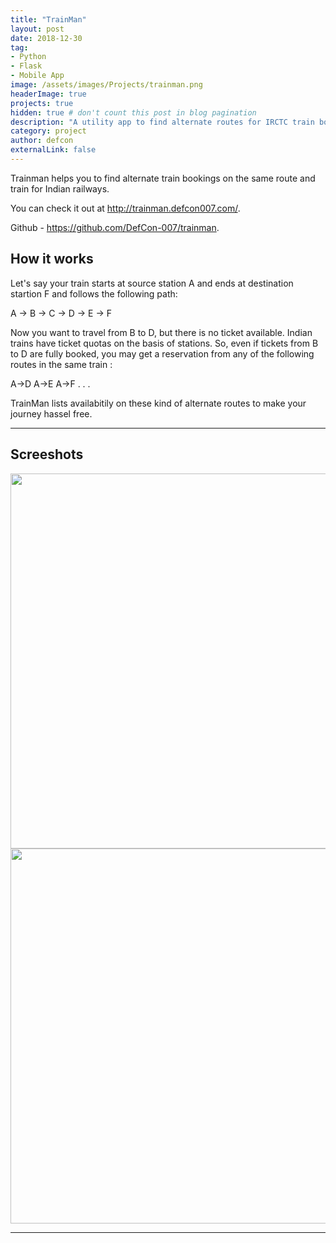 ```yaml
---
title: "TrainMan"
layout: post
date: 2018-12-30
tag: 
- Python
- Flask
- Mobile App
image: /assets/images/Projects/trainman.png
headerImage: true
projects: true
hidden: true # don't count this post in blog pagination
description: "A utility app to find alternate routes for IRCTC train bookings"
category: project
author: defcon
externalLink: false
---
```


Trainman helps you to find alternate train bookings on the same route and train for Indian railways. 

You can check it out at <http://trainman.defcon007.com/>. 

Github - <https://github.com/DefCon-007/trainman>.

## How it works
Let's say your train starts at source station A and ends at destination startion F and follows the following path:

A -> B -> C -> D -> E -> F

Now you want to travel from B to D, but there is no ticket available. Indian trains have ticket quotas on the basis of stations. So, even if tickets from B to D are fully booked, you may get a reservation from any of the following routes in the same train :

A->D
A->E
A->F
.
.
.

TrainMan lists availabitily on these kind of alternate routes to make your journey hassel free.

***

## Screeshots
<img src = "https://user-images.githubusercontent.com/16754547/72354309-8e500c00-370b-11ea-96fb-7fe63245933b.png" height="600">

<img src = "https://user-images.githubusercontent.com/16754547/72354412-b9d2f680-370b-11ea-9fb3-57ac8ccd6bf3.png" height="600">


---
